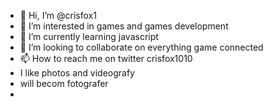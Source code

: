 - 👋 Hi, I’m @crisfox1
- 👀 I’m interested in games and games development  
- 🌱 I’m currently learning javascript  
- 💞️ I’m looking to collaborate on everything game connected
- 📫 How to reach me on twitter crisfox1010
-   I like photos and videografy
-   will becom fotografer 
-   
<!---
crisfox1/crisfox1 is a ✨ special ✨ repository because its `README.md` (this file) appears on your GitHub profile.
You can click the Preview link to take a look at your changes.
--->
